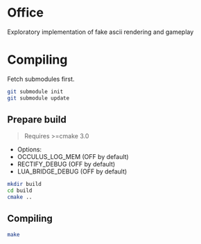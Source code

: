 Office
===
Exploratory implementation of fake ascii rendering and gameplay

# Compiling
Fetch submodules first.
```bash
git submodule init
git submodule update
```

## Prepare build
> Requires >=cmake 3.0
* Options:
* OCCULUS_LOG_MEM (OFF by default)
* RECTIFY_DEBUG (OFF by default)
* LUA_BRIDGE_DEBUG (OFF by default)

```bash
mkdir build
cd build
cmake ..
```

## Compiling
```bash
make
```
